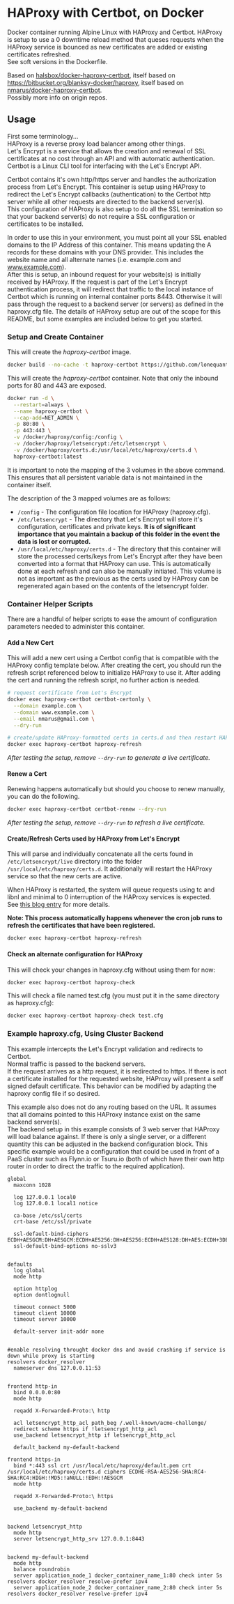 # HAProxy with Certbot, on Docker

Docker container running Alpine Linux with HAProxy and Certbot. HAProxy is setup to use a 0 downtime reload method that queses requests when the HAProxy service is bounced as new certificates are added or existing certificates refreshed.  
See soft versions in the Dockerfile.

Based on [halsbox/docker-haproxy-certbot](https://github.com/halsbox/docker-haproxy-certbot), itself based on https://bitbucket.org/blanksy-docker/haproxy, itself based on [nmarus/docker-haproxy-certbot](https://github.com/nmarus/docker-haproxy-certbot).  
Possibly more info on origin repos.

## Usage

First some terminology...  
HAProxy is a reverse proxy load balancer among other things.  
Let's Encrypt is a service that allows the creation and renewal of SSL certificates at no cost through an API and with automatic authentication.  
Certbot is a Linux CLI tool for interfacing with the Let's Encrypt API.

Certbot contains it's own http/https server and handles the authorization process from Let's Encrypt. This container is setup using HAProxy to redirect the Let's Encrypt callbacks (authentication) to the Certbot http server while all other requests are directed to the backend server(s).  
This configuration of HAProxy is also setup to do all the SSL termination so that your backend server(s) do not require a SSL configuration or certificates to be installed.

In order to use this in your environment, you must point all your SSL enabled domains to the IP Address of this container. This means updating the A records for these domains with your DNS provider. This includes the website name and all alternate names (i.e. example.com and www.example.com).  
After this is setup, an inbound request for your website(s) is initially received by HAProxy. If the request is part of the Let's Encrypt authentication process, it will redirect that traffic to the local instance of Certbot which is running on internal container ports 8443. Otherwise it will pass through the request to a backend server (or servers) as defined in the haproxy.cfg file. The details of HAProxy setup are out of the scope for this README, but some examples are included below to get you started.

### Setup and Create Container

This will create the _haproxy-certbot_ image.

```bash
docker build --no-cache -t haproxy-certbot https://github.com/lonequantum/docker-haproxy-certbot.git
```

This will create the _haproxy-certbot_ container. Note that only the inbound ports for 80 and 443 are exposed.

```bash
docker run -d \
  --restart=always \
  --name haproxy-certbot \
  --cap-add=NET_ADMIN \
  -p 80:80 \
  -p 443:443 \
  -v /docker/haproxy/config:/config \
  -v /docker/haproxy/letsencrypt:/etc/letsencrypt \
  -v /docker/haproxy/certs.d:/usr/local/etc/haproxy/certs.d \
  haproxy-certbot:latest
```

It is important to note the mapping of the 3 volumes in the above command. This ensures that all persistent variable data is not maintained in the container itself.

The description of the 3 mapped volumes are as follows:

- `/config` - The configuration file location for HAProxy (haproxy.cfg).
- `/etc/letsencrypt` - The directory that Let's Encrypt will store it's configuration, certificates and private keys. **It is of significant importance that you maintain a backup of this folder in the event the data is lost or corrupted.**
- `/usr/local/etc/haproxy/certs.d` - The directory that this container will store the processed certs/keys from Let's Encrypt after they have been converted into a format that HAProxy can use. This is automatically done at each refresh and can also be manually initiated. This volume is not as important as the previous as the certs used by HAProxy can be regenerated again based on the contents of the letsencrypt folder.

### Container Helper Scripts

There are a handful of helper scripts to ease the amount of configuration parameters needed to administer this container.

#### Add a New Cert

This will add a new cert using a Certbot config that is compatible with the HAProxy config template below. After creating the cert, you should run the refresh script referenced below to initialize HAProxy to use it. After adding the cert and running the refresh script, no further action is needed.

```bash
# request certificate from Let's Encrypt
docker exec haproxy-certbot certbot-certonly \
  --domain example.com \
  --domain www.example.com \
  --email nmarus@gmail.com \
  --dry-run

# create/update HAProxy-formatted certs in certs.d and then restart HAProxy
docker exec haproxy-certbot haproxy-refresh
```

_After testing the setup, remove `--dry-run` to generate a live certificate._

#### Renew a Cert

Renewing happens automatically but should you choose to renew manually, you can do the following.

```bash
docker exec haproxy-certbot certbot-renew --dry-run
```

_After testing the setup, remove `--dry-run` to refresh a live certificate._

#### Create/Refresh Certs used by HAProxy from Let's Encrypt

This will parse and individually concatenate all the certs found in `/etc/letsencrypt/live` directory into the folder `/usr/local/etc/haproxy/certs.d`. It additionally will restart the HAProxy service so that the new certs are active.

When HAProxy is restarted, the system will queue requests using tc and libnl and minimal to 0 interruption of the HAProxy services is expected.  
See [this blog entry](https://engineeringblog.yelp.com/2015/04/true-zero-downtime-haproxy-reloads.html) for more details.

**Note: This process automatically happens whenever the cron job runs to refresh the certificates that have been registered.**

```bash
docker exec haproxy-certbot haproxy-refresh
```

#### Check an alternate configuration for HAProxy

This will check your changes in haproxy.cfg without using them for now:

```bash
docker exec haproxy-certbot haproxy-check
```

This will check a file named test.cfg (you must put it in the same directory as haproxy.cfg):

```bash
docker exec haproxy-certbot haproxy-check test.cfg
```

### Example haproxy.cfg, Using Cluster Backend

This example intercepts the Let's Encrypt validation and redirects to Certbot.  
Normal traffic is passed to the backend servers.  
If the request arrives as a http request, it is redirected to https. If there is not a certificate installed for the requested website, HAProxy will present a self signed default certificate. This behavior can be modified by adapting the haproxy config file if so desired.

This example also does not do any routing based on the URL. It assumes that all domains pointed to this HAProxy instance exist on the same backend server(s).  
The backend setup in this example consists of 3 web server that HAProxy will load balance against. If there is only a single server, or a different quantity this can be adjusted in the backend configuration block. This specific example would be a configuration that could be used in front of a PaaS cluster such as Flynn.io or Tsuru.io (both of which have their own http router in order to direct the traffic to the required application).

```
global
  maxconn 1028

  log 127.0.0.1 local0
  log 127.0.0.1 local1 notice

  ca-base /etc/ssl/certs
  crt-base /etc/ssl/private

  ssl-default-bind-ciphers ECDH+AESGCM:DH+AESGCM:ECDH+AES256:DH+AES256:ECDH+AES128:DH+AES:ECDH+3DES:DH+3DES:RSA+AESGCM:RSA+AES:RSA+3DES:!aNULL:!MD5:!DSS
  ssl-default-bind-options no-sslv3


defaults
  log global
  mode http

  option httplog
  option dontlognull

  timeout connect 5000
  timeout client 10000
  timeout server 10000

  default-server init-addr none


#enable resolving throught docker dns and avoid crashing if service is down while proxy is starting
resolvers docker_resolver
  nameserver dns 127.0.0.11:53


frontend http-in
  bind 0.0.0.0:80
  mode http

  reqadd X-Forwarded-Proto:\ http

  acl letsencrypt_http_acl path_beg /.well-known/acme-challenge/
  redirect scheme https if !letsencrypt_http_acl
  use_backend letsencrypt_http if letsencrypt_http_acl

  default_backend my-default-backend

frontend https-in
  bind *:443 ssl crt /usr/local/etc/haproxy/default.pem crt /usr/local/etc/haproxy/certs.d ciphers ECDHE-RSA-AES256-SHA:RC4-SHA:RC4:HIGH:!MD5:!aNULL:!EDH:!AESGCM
  mode http

  reqadd X-Forwarded-Proto:\ https

  use_backend my-default-backend


backend letsencrypt_http
  mode http
  server letsencrypt_http_srv 127.0.0.1:8443


backend my-default-backend
  mode http
  balance roundrobin
  server application_node_1 docker_container_name_1:80 check inter 5s resolvers docker_resolver resolve-prefer ipv4
  server application_node_2 docker_container_name_2:80 check inter 5s resolvers docker_resolver resolve-prefer ipv4
```
